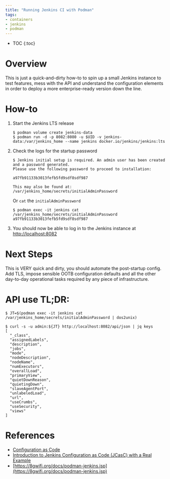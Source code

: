 ```yaml
---
title: "Running Jenkins CI with Podman"
tags:
- containers
- jenkins
- podman
---
```


* TOC
{:toc}

# Overview
This is just a quick-and-dirty how-to to spin up a small Jenkins instance to test features, mess with the API and understand the configuration elements in order to deploy a more enterprise-ready version down the line.

# How-to

1. Start the Jenkins LTS release

    ```
    $ podman volume create jenkins-data
    $ podman run -d -p 8082:8080 -u $UID -v jenkins-data:/var/jenkins_home --name jenkins docker.io/jenkins/jenkins:lts
    ```

2. Check the logs for the startup password

    ```
    $ Jenkins initial setup is required. An admin user has been created and a password generated.
    Please use the following password to proceed to installation:

    a97fb91133b3013fefb5fd9sdf8sdf987

    This may also be found at: /var/jenkins_home/secrets/initialAdminPassword
    ```

    Or `cat` the `initialAdminPassword`

    ```
    $ podman exec -it jenkins cat /var/jenkins_home/secrets/initialAdminPassword
    a97fb91133b3013fefb5fd9sdf8sdf987

    ```

3. You should now be able to log in to the Jenkins instance at [http://localhost:8082](http://localhost:8082)


# Next Steps
This is VERY quick and dirty, you should automate the post-startup config. Add TLS, impose sensible OOTB configuration defaults and all the other day-to-day operational tasks required by any piece of infrastructure.

# API use TL;DR:

```
$ JT=$(podman exec -it jenkins cat /var/jenkins_home/secrets/initialAdminPassword | dos2unix)

$ curl -s -u admin:${JT} http://localhost:8082/api/json | jq keys
[
  "_class",
  "assignedLabels",
  "description",
  "jobs",
  "mode",
  "nodeDescription",
  "nodeName",
  "numExecutors",
  "overallLoad",
  "primaryView",
  "quietDownReason",
  "quietingDown",
  "slaveAgentPort",
  "unlabeledLoad",
  "url",
  "useCrumbs",
  "useSecurity",
  "views"
]
```

# References
- [Configuration as Code](https://plugins.jenkins.io/configuration-as-code/)
- [Introduction to Jenkins Configuration as Code (JCasC) with a Real Example](https://medium.com/@mbanaee61/introduction-to-jenkins-configuration-as-code-jcasc-with-a-real-example-d955fc1a9777)
- [https://8gwifi.org/docs/podman-jenkins.jsp](https://8gwifi.org/docs/podman-jenkins.jsp)